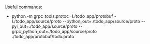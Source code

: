 Useful commands:
 - python -m grpc_tools.protoc -I./todo_app/protobuf -I./todo_app/source/proto --python_out=./todo_app/source/proto --pyi_out=./todo_app/source/proto --grpc_python_out=./todo_app/source/proto ./todo_app/protobuf/todo.proto
